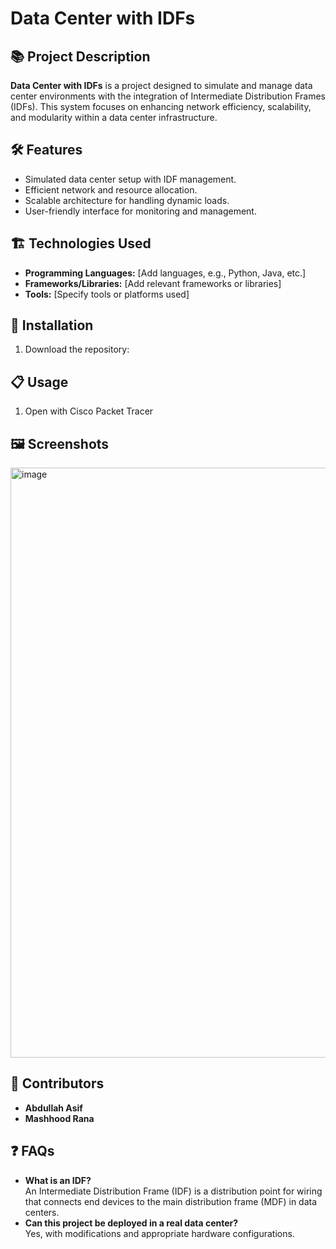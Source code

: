 # Data Center with IDFs

## 📚 Project Description
**Data Center with IDFs** is a project designed to simulate and manage data center environments with the integration of Intermediate Distribution Frames (IDFs). This system focuses on enhancing network efficiency, scalability, and modularity within a data center infrastructure.

## 🛠️ Features
- Simulated data center setup with IDF management.
- Efficient network and resource allocation.
- Scalable architecture for handling dynamic loads.
- User-friendly interface for monitoring and management.

## 🏗️ Technologies Used
- **Programming Languages:** [Add languages, e.g., Python, Java, etc.]
- **Frameworks/Libraries:** [Add relevant frameworks or libraries]
- **Tools:** [Specify tools or platforms used]

## 🚀 Installation
1. Download the repository:

## 📋 Usage
1. Open with Cisco Packet Tracer

## 🖼️ Screenshots
<img width="944" alt="image" src="https://github.com/user-attachments/assets/27aa6821-178f-4935-9bc4-c8b62d88ffe3" />


## 🤝 Contributors
- **Abdullah Asif**
- **Mashhood Rana**  

<!-- ## 📄 License
This project is licensed under the [MIT License](LICENSE). -->

<!-- ## 🛠️ Future Enhancements
- Integration with real-world data center equipment.
- Advanced monitoring and logging features.
- Support for additional protocols. -->

## ❓ FAQs
- **What is an IDF?**  
  An Intermediate Distribution Frame (IDF) is a distribution point for wiring that connects end devices to the main distribution frame (MDF) in data centers.
- **Can this project be deployed in a real data center?**  
  Yes, with modifications and appropriate hardware configurations.
